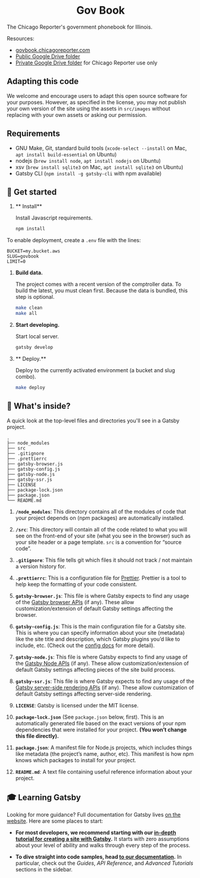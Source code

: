<h1 align="center">
    Gov Book
</h1>

The Chicago Reporter's government phonebook for Illinois.

Resources:

* [govbook.chicagoreporter.com](https://govbook.chicagoreporter.com)
* [Public Google Drive folder](https://drive.google.com/open?id=1TOPJV777cxm63pN56ujRelKA9F-RymzG)
* [Private Google Drive folder](https://drive.google.com/drive/folders/19VgPYMBrVSXkCXu_cbm3XAdcvp7SVuvm) for Chicago Reporter use only

## Adapting this code

We welcome and encourage users to adapt this open source software for your purposes. However, as specified in the license, you may not publish your own version of the site using the assets in `src/images` without replacing with your own assets or asking our permission.

## Requirements

* GNU Make, Git, standard build tools (`xcode-select --install` on Mac, `apt install build-essential` on Ubuntu)
* nodejs (`brew install node`, `apt install nodejs` on Ubuntu)
* xsv (`brew install sqlite3` on Mac, `apt install sqlite3` on Ubuntu)
* Gatsby CLI (`npm install -g gatsby-cli` with npm available)


## 🚀 Get started

1.  ** Install**

    Install Javascript requirements.

    ```sh
    npm install
    ```

To enable deployment, create a `.env` file with the lines:

```
BUCKET=my.bucket.aws
SLUG=govbook
LIMIT=0
```

1.  **Build data.**

    The project comes with a recent version of the comptroller data. To build the latest, you must clean first. Because the data is bundled, this step is optional.

    ```sh
    make clean
    make all
    ```

1.  **Start developing.**

    Start local server.

    ```sh
    gatsby develop
    ```

1. ** Deploy.**

    Deploy to the currently activated environment (a bucket and slug combo).

    ```sh
    make deploy
    ```

## 🧐 What's inside?

A quick look at the top-level files and directories you'll see in a Gatsby project.

    .
    ├── node_modules
    ├── src
    ├── .gitignore
    ├── .prettierrc
    ├── gatsby-browser.js
    ├── gatsby-config.js
    ├── gatsby-node.js
    ├── gatsby-ssr.js
    ├── LICENSE
    ├── package-lock.json
    ├── package.json
    └── README.md

1.  **`/node_modules`**: This directory contains all of the modules of code that your project depends on (npm packages) are automatically installed.

2.  **`/src`**: This directory will contain all of the code related to what you will see on the front-end of your site (what you see in the browser) such as your site header or a page template. `src` is a convention for “source code”.

3.  **`.gitignore`**: This file tells git which files it should not track / not maintain a version history for.

4.  **`.prettierrc`**: This is a configuration file for [Prettier](https://prettier.io/). Prettier is a tool to help keep the formatting of your code consistent.

5.  **`gatsby-browser.js`**: This file is where Gatsby expects to find any usage of the [Gatsby browser APIs](https://www.gatsbyjs.org/docs/browser-apis/) (if any). These allow customization/extension of default Gatsby settings affecting the browser.

6.  **`gatsby-config.js`**: This is the main configuration file for a Gatsby site. This is where you can specify information about your site (metadata) like the site title and description, which Gatsby plugins you’d like to include, etc. (Check out the [config docs](https://www.gatsbyjs.org/docs/gatsby-config/) for more detail).

7.  **`gatsby-node.js`**: This file is where Gatsby expects to find any usage of the [Gatsby Node APIs](https://www.gatsbyjs.org/docs/node-apis/) (if any). These allow customization/extension of default Gatsby settings affecting pieces of the site build process.

8.  **`gatsby-ssr.js`**: This file is where Gatsby expects to find any usage of the [Gatsby server-side rendering APIs](https://www.gatsbyjs.org/docs/ssr-apis/) (if any). These allow customization of default Gatsby settings affecting server-side rendering.

9.  **`LICENSE`**: Gatsby is licensed under the MIT license.

10. **`package-lock.json`** (See `package.json` below, first). This is an automatically generated file based on the exact versions of your npm dependencies that were installed for your project. **(You won’t change this file directly).**

11. **`package.json`**: A manifest file for Node.js projects, which includes things like metadata (the project’s name, author, etc). This manifest is how npm knows which packages to install for your project.

12. **`README.md`**: A text file containing useful reference information about your project.

## 🎓 Learning Gatsby

Looking for more guidance? Full documentation for Gatsby lives [on the website](https://www.gatsbyjs.org/). Here are some places to start:

- **For most developers, we recommend starting with our [in-depth tutorial for creating a site with Gatsby](https://www.gatsbyjs.org/tutorial/).** It starts with zero assumptions about your level of ability and walks through every step of the process.

- **To dive straight into code samples, head [to our documentation](https://www.gatsbyjs.org/docs/).** In particular, check out the _Guides_, _API Reference_, and _Advanced Tutorials_ sections in the sidebar.
